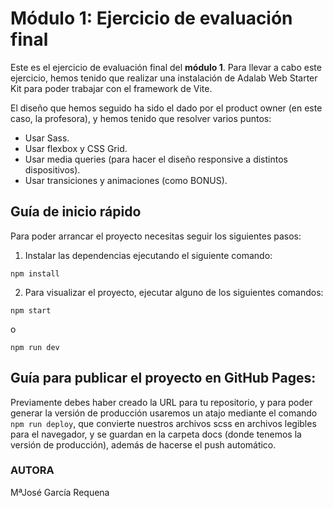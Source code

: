 # Módulo 1: Ejercicio de evaluación final

Este es el ejercicio de evaluación final del **módulo 1**. Para llevar a cabo este ejercicio, hemos tenido que realizar una instalación de Adalab Web Starter Kit para poder trabajar con el framework de Vite.

El diseño que hemos seguido ha sido el dado por el product owner (en este caso, la profesora), y hemos tenido que resolver varios puntos:
- Usar Sass.
- Usar flexbox y CSS Grid.
- Usar media queries (para hacer el diseño responsive a distintos dispositivos).
- Usar transiciones y animaciones (como BONUS).

## Guía de inicio rápido

Para poder arrancar el proyecto necesitas seguir los siguientes pasos:

1. Instalar las dependencias ejecutando el siguiente comando:

```
npm install
```
2. Para visualizar el proyecto, ejecutar alguno de los siguientes comandos: 
```
npm start
``` 
o 
```
npm run dev
```

## Guía para publicar el proyecto en GitHub Pages:

Previamente debes haber creado la URL para tu repositorio, y para poder generar la versión de producción usaremos un atajo mediante el comando `npm run deploy`, que convierte nuestros archivos scss en archivos legibles para el navegador, y se guardan en la carpeta docs (donde tenemos la versión de producción), además de hacerse el push automático.


### AUTORA
MªJosé García Requena
